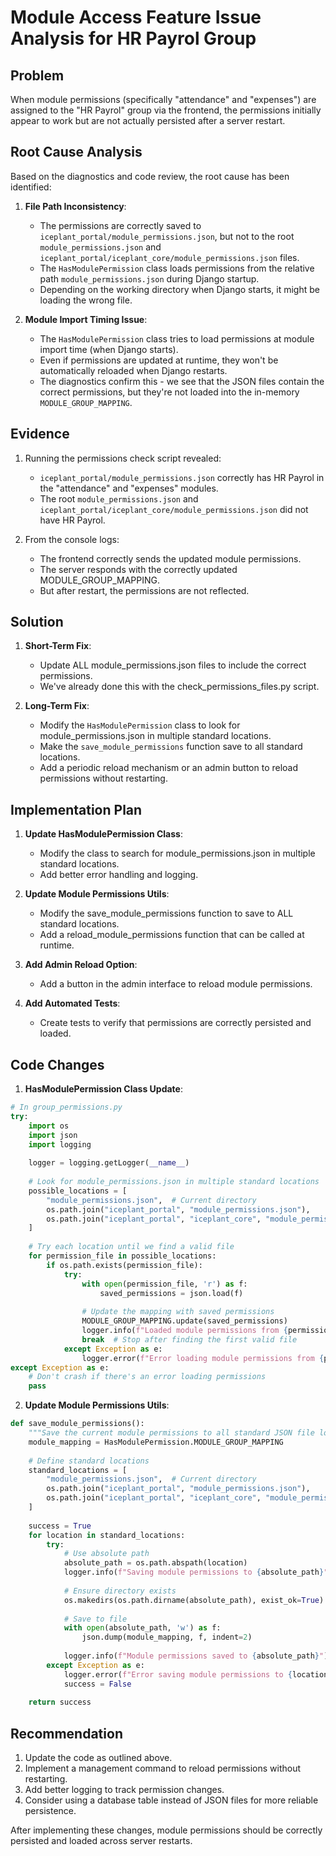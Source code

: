# Module Access Feature Issue Analysis for HR Payrol Group

## Problem
When module permissions (specifically "attendance" and "expenses") are assigned to the "HR Payrol" group via the frontend, the permissions initially appear to work but are not actually persisted after a server restart.

## Root Cause Analysis
Based on the diagnostics and code review, the root cause has been identified:

1. **File Path Inconsistency**: 
   - The permissions are correctly saved to `iceplant_portal/module_permissions.json`, but not to the root `module_permissions.json` and `iceplant_portal/iceplant_core/module_permissions.json` files.
   - The `HasModulePermission` class loads permissions from the relative path `module_permissions.json` during Django startup.
   - Depending on the working directory when Django starts, it might be loading the wrong file.

2. **Module Import Timing Issue**:
   - The `HasModulePermission` class tries to load permissions at module import time (when Django starts).
   - Even if permissions are updated at runtime, they won't be automatically reloaded when Django restarts.
   - The diagnostics confirm this - we see that the JSON files contain the correct permissions, but they're not loaded into the in-memory `MODULE_GROUP_MAPPING`.

## Evidence

1. Running the permissions check script revealed:
   - `iceplant_portal/module_permissions.json` correctly has HR Payrol in the "attendance" and "expenses" modules.
   - The root `module_permissions.json` and `iceplant_portal/iceplant_core/module_permissions.json` did not have HR Payrol.

2. From the console logs:
   - The frontend correctly sends the updated module permissions.
   - The server responds with the correctly updated MODULE_GROUP_MAPPING.
   - But after restart, the permissions are not reflected.

## Solution

1. **Short-Term Fix**:
   - Update ALL module_permissions.json files to include the correct permissions.
   - We've already done this with the check_permissions_files.py script.

2. **Long-Term Fix**:
   - Modify the `HasModulePermission` class to look for module_permissions.json in multiple standard locations.
   - Make the `save_module_permissions` function save to all standard locations.
   - Add a periodic reload mechanism or an admin button to reload permissions without restarting.

## Implementation Plan

1. **Update HasModulePermission Class**:
   - Modify the class to search for module_permissions.json in multiple standard locations.
   - Add better error handling and logging.

2. **Update Module Permissions Utils**:
   - Modify the save_module_permissions function to save to ALL standard locations.
   - Add a reload_module_permissions function that can be called at runtime.

3. **Add Admin Reload Option**:
   - Add a button in the admin interface to reload module permissions.

4. **Add Automated Tests**:
   - Create tests to verify that permissions are correctly persisted and loaded.

## Code Changes

1. **HasModulePermission Class Update**:

```python
# In group_permissions.py
try:
    import os
    import json
    import logging
    
    logger = logging.getLogger(__name__)
    
    # Look for module_permissions.json in multiple standard locations
    possible_locations = [
        "module_permissions.json",  # Current directory
        os.path.join("iceplant_portal", "module_permissions.json"),
        os.path.join("iceplant_portal", "iceplant_core", "module_permissions.json"),
    ]
    
    # Try each location until we find a valid file
    for permission_file in possible_locations:
        if os.path.exists(permission_file):
            try:
                with open(permission_file, 'r') as f:
                    saved_permissions = json.load(f)
                
                # Update the mapping with saved permissions
                MODULE_GROUP_MAPPING.update(saved_permissions)
                logger.info(f"Loaded module permissions from {permission_file}")
                break  # Stop after finding the first valid file
            except Exception as e:
                logger.error(f"Error loading module permissions from {permission_file}: {e}")
except Exception as e:
    # Don't crash if there's an error loading permissions
    pass
```

2. **Update Module Permissions Utils**:

```python
def save_module_permissions():
    """Save the current module permissions to all standard JSON file locations"""
    module_mapping = HasModulePermission.MODULE_GROUP_MAPPING
    
    # Define standard locations
    standard_locations = [
        "module_permissions.json",  # Current directory
        os.path.join("iceplant_portal", "module_permissions.json"),
        os.path.join("iceplant_portal", "iceplant_core", "module_permissions.json"),
    ]
    
    success = True
    for location in standard_locations:
        try:
            # Use absolute path
            absolute_path = os.path.abspath(location)
            logger.info(f"Saving module permissions to {absolute_path}")
            
            # Ensure directory exists
            os.makedirs(os.path.dirname(absolute_path), exist_ok=True)
            
            # Save to file
            with open(absolute_path, 'w') as f:
                json.dump(module_mapping, f, indent=2)
            
            logger.info(f"Module permissions saved to {absolute_path}")
        except Exception as e:
            logger.error(f"Error saving module permissions to {location}: {e}")
            success = False
    
    return success
```

## Recommendation

1. Update the code as outlined above.
2. Implement a management command to reload permissions without restarting.
3. Add better logging to track permission changes.
4. Consider using a database table instead of JSON files for more reliable persistence.

After implementing these changes, module permissions should be correctly persisted and loaded across server restarts.
